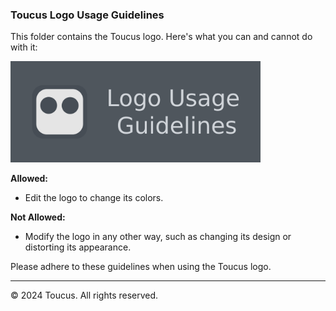 ### Toucus Logo Usage Guidelines

This folder contains the Toucus logo. Here's what you can and cannot do with it:

<img src="https://github.com/Toucus/brand/blob/main/logo/main/readme%20banner.png" alt="Toucus Logo" width="400">

**Allowed:**
- Edit the logo to change its colors.

**Not Allowed:**
- Modify the logo in any other way, such as changing its design or distorting its appearance.
 
Please adhere to these guidelines when using the Toucus logo.

---
© 2024 Toucus. All rights reserved.
